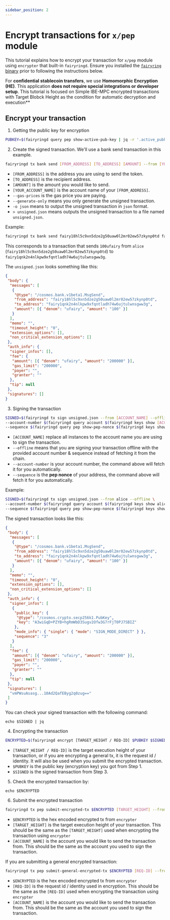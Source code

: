 ```yaml
---
sidebar_position: 2
---
```


# Encrypt transactions for `x/pep` module

This tutorial explains how to encrypt your transaction for `x/pep` module using `encrypter` that built-in `fairyringd`.
Ensure you installed the [`fairyring` binary](../running-a-node/installation.md) prior to following the instructions below.

For **confidential stablecoin transfers**, we use **Homomorphic Encryption (HE)**. This application **does not require special integrations or developer setup**. This tutorial is focused on Simple IBE-MPC encrypted transactions with Target Blobck Height as the condition for automatic decryption and execution**

## Encrypt your transaction

1. Getting the public key for encryption

```bash
PUBKEY=$(fairyringd query pep show-active-pub-key | jq -r '.active_pubkey.public_key')
```

2. Create the signed transaction. We'll use a bank send transaction in this example.

```bash
fairyringd tx bank send [FROM_ADDRESS] [TO_ADDRESS] [AMOUNT] --from [YOUR_ACCOUNT_NAME] --gas-prices 1ufairy --generate-only -o json -y > unsigned.json
```

- `[FROM_ADDRESS]` is the address you are using to send the token.
- `[TO_ADDRESS]` is the recipient address.
- `[AMOUNT]` is the amount you would like to send.
- `[YOUR_ACCOUNT_NAME]` is the account name of your `[FROM_ADDRESS]`.
- `--gas-prices` is the gas price you are paying.
- `--generate-only` means you only generate the unsigned transaction.
- `-o json` means to output the unsigned transaction in `json` format.
- `> unsigned.json` means outputs the unsigned transaction to a file named `unsigned.json`.

Example:

```bash
fairyringd tx bank send fairy18hl5c9xn5dze2g50uaw0l2mr02ew57zkynp0td fairy1qnk2n4nlkpw9xfqntladh74w6ujtulwnsgww3g 100ufairy --from alice --gas-prices 1ufairy --generate-only -o json -y > unsigned.json
```

This corresponds to a transaction that sends `100ufairy` from `alice` (`fairy18hl5c9xn5dze2g50uaw0l2mr02ew57zkynp0td`) to `fairy1qnk2n4nlkpw9xfqntladh74w6ujtulwnsgww3g`.

The `unsigned.json` looks something like this:

```json
{
 "body": {
  "messages": [
   {
    "@type": "/cosmos.bank.v1beta1.MsgSend",
    "from_address": "fairy18hl5c9xn5dze2g50uaw0l2mr02ew57zkynp0td",
    "to_address": "fairy1qnk2n4nlkpw9xfqntladh74w6ujtulwnsgww3g",
    "amount": [{ "denom": "ufairy", "amount": "100" }]
   }
  ],
  "memo": "",
  "timeout_height": "0",
  "extension_options": [],
  "non_critical_extension_options": []
 },
 "auth_info": {
  "signer_infos": [],
  "fee": {
   "amount": [{ "denom": "ufairy", "amount": "200000" }],
   "gas_limit": "200000",
   "payer": "",
   "granter": ""
  },
  "tip": null
 },
 "signatures": []
}
```

3. Signing the transaction

```bash
SIGNED=$(fairyringd tx sign unsigned.json --from [ACCOUNT_NAME] --offline \
--account-number $(fairyringd query account $(fairyringd keys show [ACCOUNT_NAME] -a) -o json | jq -r '.account_number') \
--sequence $(fairyringd query pep show-pep-nonce $(fairyringd keys show [ACCOUNT_NAME] -a) -o json | jq -r '.pepNonce.nonce'))
```

- `[ACCOUNT_NAME]` replace all instances to the account name you are using to sign the transaction.
- `--offline` means that you are signing your transaction offline with the provided account number & sequence instead of fetching it from the chain.
- `--account-number` is your account number, the command above will fetch it for you automatically.
- `--sequence` is the **pep nonce** of your address, the command above will fetch it for you automatically.

Example:

```bash
SIGNED=$(fairyringd tx sign unsigned.json --from alice --offline \
--account-number $(fairyringd query account $(fairyringd keys show alice -a) -o json | jq -r '.account_number') \
--sequence $(fairyringd query pep show-pep-nonce $(fairyringd keys show alice -a) -o json | jq -r '.pepNonce.nonce'))
```

The signed transaction looks like this:

```json
{
 "body": {
  "messages": [
   {
    "@type": "/cosmos.bank.v1beta1.MsgSend",
    "from_address": "fairy18hl5c9xn5dze2g50uaw0l2mr02ew57zkynp0td",
    "to_address": "fairy1qnk2n4nlkpw9xfqntladh74w6ujtulwnsgww3g",
    "amount": [{ "denom": "ufairy", "amount": "100" }]
   }
  ],
  "memo": "",
  "timeout_height": "0",
  "extension_options": [],
  "non_critical_extension_options": []
 },
 "auth_info": {
  "signer_infos": [
   {
    "public_key": {
     "@type": "/cosmos.crypto.secp256k1.PubKey",
     "key": "A3wiGqD+PZYB+hgRmWbD3Sugv2Ofw3G7rFjT0PJ7SBIZ"
    },
    "mode_info": { "single": { "mode": "SIGN_MODE_DIRECT" } },
    "sequence": "3"
   }
  ],
  "fee": {
   "amount": [{ "denom": "ufairy", "amount": "200000" }],
   "gas_limit": "200000",
   "payer": "",
   "granter": ""
  },
  "tip": null
 },
 "signatures": [
  "vmPWsuAsasg...10Ad2QafEByg2q0zug=="
 ]
}
```

You can check your signed transaction with the following command:

`echo $SIGNED | jq`

4. Encrypting the transaction

```bash
ENCRYPTED=$(fairyringd encrypt [TARGET_HEIGHT / REQ-ID] $PUBKEY $SIGNED)
```

- `[TARGET_HEIGHT / REQ-ID]` is the target execution height of your transaction, or if you are encrypting a general tx, it is the request id / identity. It will also be used when you submit the encrypted transaction.
- `$PUBKEY` is the public key (encryption key) you got from Step 1.
- `$SIGNED` is the signed transaction from Step 3.

5. Check the encrypted transaction by:

`echo $ENCRYPTED`

6. Submit the encrypted transaction

```bash
fairyringd tx pep submit-encrypted-tx $ENCRYPTED [TARGET_HEIGHT] --from [ACCOUNT_NAME] --gas-prices 1ufairy -y
```

- `$ENCRYPTED` is the hex encoded encrypted tx from `encrypter`
- `[TARGET_HEIGHT]` is the target execution height of your transaction. This should be the same as the `[TARGET_HEIGHT]` used when encrypting the transaction using `encrypter`
- `[ACCOUNT_NAME]` is the account you would like to send the transaction from. This should be the same as the account you used to sign the transaction.

If you are submitting a general encrypted transaction:

```bash
fairyringd tx pep submit-general-encrypted-tx $ENCRYPTED [REQ-ID] --from [ACCOUNT_NAME] --gas-prices 1ufairy -y
```

- `$ENCRYPTED` is the hex encoded encrypted tx from `encrypter`
- `[REQ-ID]` is the request id / identity used in encryption. This should be the same as the `[REQ-ID]` used when encrypting the transaction using `encrypter`
- `[ACCOUNT_NAME]` is the account you would like to send the transaction from. This should be the same as the account you used to sign the transaction.

